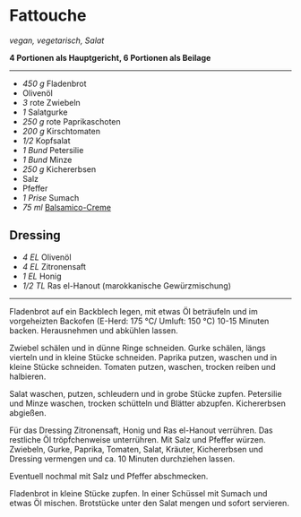 # Fattouche

*vegan, vegetarisch, Salat*

**4 Portionen als Hauptgericht, 6 Portionen als Beilage**

---

- *450 g* Fladenbrot
- Olivenöl
- *3* rote Zwiebeln
- *1* Salatgurke
- *250 g* rote Paprikaschoten
- *200 g* Kirschtomaten
- *1/2* Kopfsalat
- *1 Bund* Petersilie
- *1 Bund* Minze
- *250 g* Kichererbsen
- Salz
- Pfeffer
- *1 Prise* Sumach
- *75 ml* [Balsamico-Creme](https://raw.githubusercontent.com/tstehr/recipes/master/Balsamico_Creme.md) 
## Dressing
- *4 EL* Olivenöl
- *4 EL* Zitronensaft
- *1 EL* Honig
- *1/2 TL* Ras el-Hanout (marokkanische Gewürzmischung)

---

Fladenbrot auf ein Backblech legen, mit etwas Öl beträufeln und im vorgeheizten Backofen (E-Herd: 175 °C/ Umluft: 150 °C) 10-15 Minuten backen. Herausnehmen und abkühlen lassen.

Zwiebel schälen und in dünne Ringe schneiden. Gurke schälen, längs vierteln und in kleine Stücke schneiden. Paprika putzen, waschen und in kleine Stücke schneiden. Tomaten putzen, waschen, trocken reiben und halbieren.

Salat waschen, putzen, schleudern und in grobe Stücke zupfen. Petersilie und Minze waschen, trocken schütteln und Blätter abzupfen. Kichererbsen abgießen.

Für das Dressing Zitronensaft, Honig und Ras el-Hanout verrühren. Das restliche Öl tröpfchenweise unterrühren. Mit Salz und Pfeffer würzen. Zwiebeln, Gurke, Paprika, Tomaten, Salat, Kräuter, Kichererbsen und Dressing vermengen und ca. 10 Minuten durchziehen lassen. 

Eventuell nochmal mit Salz und Pfeffer abschmecken.

Fladenbrot in kleine Stücke zupfen. In einer Schüssel mit Sumach und etwas Öl mischen. Brotstücke unter den Salat mengen und sofort servieren.

